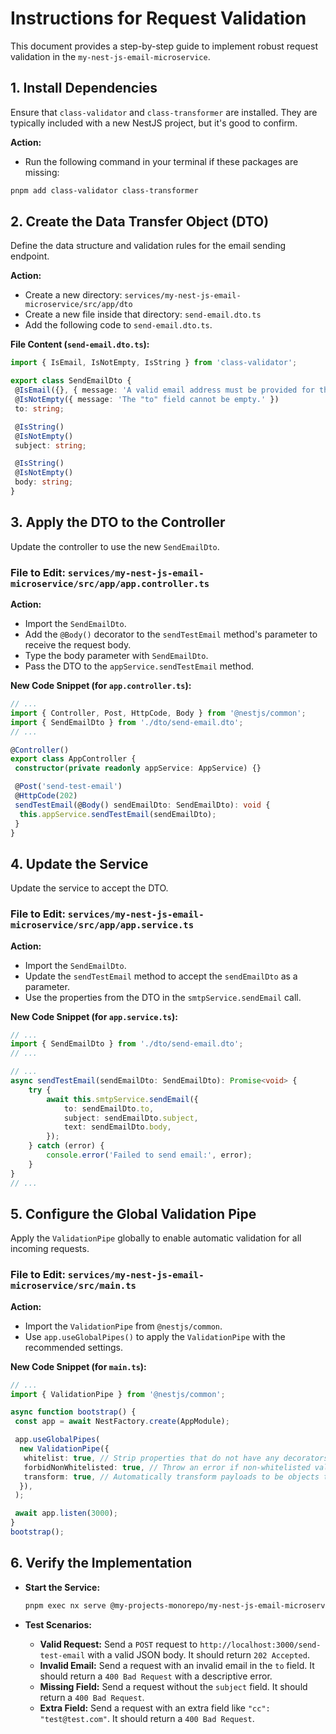 # Instructions for Request Validation

This document provides a step-by-step guide to implement robust request validation in the `my-nest-js-email-microservice`.

## 1. Install Dependencies

Ensure that `class-validator` and `class-transformer` are installed. They are typically included with a new NestJS project, but it's good to confirm.

**Action:**

- Run the following command in your terminal if these packages are missing:

```sh
pnpm add class-validator class-transformer
```

## 2. Create the Data Transfer Object (DTO)

Define the data structure and validation rules for the email sending endpoint.

**Action:**

- Create a new directory: `services/my-nest-js-email-microservice/src/app/dto`
- Create a new file inside that directory: `send-email.dto.ts`
- Add the following code to `send-email.dto.ts`.

**File Content (`send-email.dto.ts`):**

```typescript
import { IsEmail, IsNotEmpty, IsString } from 'class-validator';

export class SendEmailDto {
 @IsEmail({}, { message: 'A valid email address must be provided for the "to" field.' })
 @IsNotEmpty({ message: 'The "to" field cannot be empty.' })
 to: string;

 @IsString()
 @IsNotEmpty()
 subject: string;

 @IsString()
 @IsNotEmpty()
 body: string;
}
```

## 3. Apply the DTO to the Controller

Update the controller to use the new `SendEmailDto`.

### File to Edit: `services/my-nest-js-email-microservice/src/app/app.controller.ts`

**Action:**

- Import the `SendEmailDto`.
- Add the `@Body()` decorator to the `sendTestEmail` method's parameter to receive the request body.
- Type the body parameter with `SendEmailDto`.
- Pass the DTO to the `appService.sendTestEmail` method.

**New Code Snippet (for `app.controller.ts`):**

```typescript
// ...
import { Controller, Post, HttpCode, Body } from '@nestjs/common';
import { SendEmailDto } from './dto/send-email.dto';
// ...

@Controller()
export class AppController {
 constructor(private readonly appService: AppService) {}

 @Post('send-test-email')
 @HttpCode(202)
 sendTestEmail(@Body() sendEmailDto: SendEmailDto): void {
  this.appService.sendTestEmail(sendEmailDto);
 }
}
```

## 4. Update the Service

Update the service to accept the DTO.

### File to Edit: `services/my-nest-js-email-microservice/src/app/app.service.ts`

**Action:**

- Import the `SendEmailDto`.
- Update the `sendTestEmail` method to accept the `sendEmailDto` as a parameter.
- Use the properties from the DTO in the `smtpService.sendEmail` call.

**New Code Snippet (for `app.service.ts`):**

```typescript
// ...
import { SendEmailDto } from './dto/send-email.dto';
// ...

// ...
async sendTestEmail(sendEmailDto: SendEmailDto): Promise<void> {
    try {
        await this.smtpService.sendEmail({
            to: sendEmailDto.to,
            subject: sendEmailDto.subject,
            text: sendEmailDto.body,
        });
    } catch (error) {
        console.error('Failed to send email:', error);
    }
}
// ...
```

## 5. Configure the Global Validation Pipe

Apply the `ValidationPipe` globally to enable automatic validation for all incoming requests.

### File to Edit: `services/my-nest-js-email-microservice/src/main.ts`

**Action:**

- Import the `ValidationPipe` from `@nestjs/common`.
- Use `app.useGlobalPipes()` to apply the `ValidationPipe` with the recommended settings.

**New Code Snippet (for `main.ts`):**

```typescript
// ...
import { ValidationPipe } from '@nestjs/common';

async function bootstrap() {
 const app = await NestFactory.create(AppModule);

 app.useGlobalPipes(
  new ValidationPipe({
   whitelist: true, // Strip properties that do not have any decorators
   forbidNonWhitelisted: true, // Throw an error if non-whitelisted values are provided
   transform: true, // Automatically transform payloads to be objects typed according to their DTO classes
  }),
 );

 await app.listen(3000);
}
bootstrap();
```

## 6. Verify the Implementation

- **Start the Service:**

    ```sh
    pnpm exec nx serve @my-projects-monorepo/my-nest-js-email-microservice
    ```

- **Test Scenarios:**
  - **Valid Request:** Send a `POST` request to `http://localhost:3000/send-test-email` with a valid JSON body. It should return `202 Accepted`.
  - **Invalid Email:** Send a request with an invalid email in the `to` field. It should return a `400 Bad Request` with a descriptive error.
  - **Missing Field:** Send a request without the `subject` field. It should return a `400 Bad Request`.
  - **Extra Field:** Send a request with an extra field like `"cc": "test@test.com"`. It should return a `400 Bad Request`.
